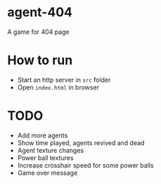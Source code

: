 # agent-404
A game for 404 page

# How to run
- Start an http server in `src` folder
- Open `index.html` in browser

# TODO
- Add more agents
- Show time played, agents revived and dead
- Agent texture changes
- Power ball textures
- Increase crosshair speed for some power balls
- Game over message
